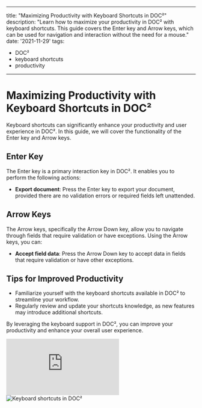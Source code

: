 
---
title: "Maximizing Productivity with Keyboard Shortcuts in DOC²"
description: "Learn how to maximize your productivity in DOC² with keyboard shortcuts. This guide covers the Enter key and Arrow keys, which can be used for navigation and interaction without the need for a mouse."
date: '2021-11-29'
tags:
  - DOC²
  - keyboard shortcuts
  - productivity
---

# Maximizing Productivity with Keyboard Shortcuts in DOC²

Keyboard shortcuts can significantly enhance your productivity and user experience in DOC². In this guide, we will cover the functionality of the Enter key and Arrow keys.

## Enter Key

The Enter key is a primary interaction key in DOC². It enables you to perform the following actions:

- **Export document**: Press the Enter key to export your document, provided there are no validation errors or required fields left unattended.

## Arrow Keys

The Arrow keys, specifically the Arrow Down key, allow you to navigate through fields that require validation or have exceptions. Using the Arrow keys, you can:

- **Accept field data**: Press the Arrow Down key to accept data in fields that require validation or have other exceptions.

## Tips for Improved Productivity

- Familiarize yourself with the keyboard shortcuts available in DOC² to streamline your workflow.
- Regularly review and update your shortcuts knowledge, as new features may introduce additional shortcuts.

By leveraging the keyboard support in DOC², you can improve your productivity and enhance your overall user experience.

<div class='video-container'>
  <iframe src='https://www.youtube.com/embed/VIDEO_ID' frameborder='0' allowfullscreen></iframe>
</div>

<img src='keyboard-shortcuts.jpg' alt='Keyboard shortcuts in DOC²'>
